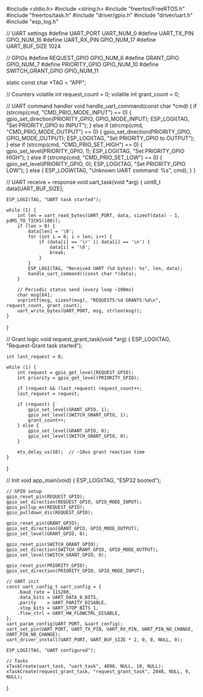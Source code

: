 #include <stdio.h>
#include <string.h>
#include "freertos/FreeRTOS.h"
#include "freertos/task.h"
#include "driver/gpio.h"
#include "driver/uart.h"
#include "esp_log.h"

// UART settings
#define UART_PORT       UART_NUM_0
#define UART_TX_PIN     GPIO_NUM_16
#define UART_RX_PIN     GPIO_NUM_17
#define UART_BUF_SIZE   1024

// GPIOs
#define REQUEST_GPIO        GPIO_NUM_6
#define GRANT_GPIO          GPIO_NUM_7
#define PRIORITY_GPIO       GPIO_NUM_10
#define SWITCH_GRANT_GPIO   GPIO_NUM_11

static const char *TAG = "APP";

// Counters
volatile int request_count = 0;
volatile int grant_count = 0;

// UART command handler
void handle_uart_command(const char *cmd) {
    if (strcmp(cmd, "CMD_PRIO_MODE_INPUT") == 0) {
        gpio_set_direction(PRIORITY_GPIO, GPIO_MODE_INPUT);
        ESP_LOGI(TAG, "Set PRIORITY_GPIO to INPUT");
    } else if (strcmp(cmd, "CMD_PRIO_MODE_OUTPUT") == 0) {
        gpio_set_direction(PRIORITY_GPIO, GPIO_MODE_OUTPUT);
        ESP_LOGI(TAG, "Set PRIORITY_GPIO to OUTPUT");
    } else if (strcmp(cmd, "CMD_PRIO_SET_HIGH") == 0) {
        gpio_set_level(PRIORITY_GPIO, 1);
        ESP_LOGI(TAG, "Set PRIORITY_GPIO HIGH");
    } else if (strcmp(cmd, "CMD_PRIO_SET_LOW") == 0) {
        gpio_set_level(PRIORITY_GPIO, 0);
        ESP_LOGI(TAG, "Set PRIORITY_GPIO LOW");
    } else {
        ESP_LOGW(TAG, "Unknown UART command: %s", cmd);
    }
}

// UART receive + response
void uart_task(void *arg) {
    uint8_t data[UART_BUF_SIZE];

    ESP_LOGI(TAG, "UART task started");

    while (1) {
        int len = uart_read_bytes(UART_PORT, data, sizeof(data) - 1, pdMS_TO_TICKS(100));
        if (len > 0) {
            data[len] = '\0';
            for (int i = 0; i < len; i++) {
                if (data[i] == '\r' || data[i] == '\n') {
                    data[i] = '\0';
                    break;
                }
            }
            ESP_LOGI(TAG, "Received UART (%d bytes): %s", len, data);
            handle_uart_command((const char *)data);
        }

        // Periodic status send (every loop ~100ms)
        char msg[64];
        snprintf(msg, sizeof(msg), "REQUESTS:%d GRANTS:%d\n", request_count, grant_count);
        uart_write_bytes(UART_PORT, msg, strlen(msg));
    }
}

// Grant logic
void request_grant_task(void *arg) {
    ESP_LOGI(TAG, "Request-Grant task started");

    int last_request = 0;

    while (1) {
        int request = gpio_get_level(REQUEST_GPIO);
        int priority = gpio_get_level(PRIORITY_GPIO);

        if (request && !last_request) request_count++;
        last_request = request;

        if (request) {
            gpio_set_level(GRANT_GPIO, 1);
            gpio_set_level(SWITCH_GRANT_GPIO, 1);
            grant_count++;
        } else {
            gpio_set_level(GRANT_GPIO, 0);
            gpio_set_level(SWITCH_GRANT_GPIO, 0);
        }

        ets_delay_us(10);  // ~10us grant reaction time
    }
}

// Init
void app_main(void) {
    ESP_LOGI(TAG, "ESP32 booted");

    // GPIO setup
    gpio_reset_pin(REQUEST_GPIO);
    gpio_set_direction(REQUEST_GPIO, GPIO_MODE_INPUT);
    gpio_pullup_en(REQUEST_GPIO);
    gpio_pulldown_dis(REQUEST_GPIO);

    gpio_reset_pin(GRANT_GPIO);
    gpio_set_direction(GRANT_GPIO, GPIO_MODE_OUTPUT);
    gpio_set_level(GRANT_GPIO, 0);

    gpio_reset_pin(SWITCH_GRANT_GPIO);
    gpio_set_direction(SWITCH_GRANT_GPIO, GPIO_MODE_OUTPUT);
    gpio_set_level(SWITCH_GRANT_GPIO, 0);

    gpio_reset_pin(PRIORITY_GPIO);
    gpio_set_direction(PRIORITY_GPIO, GPIO_MODE_INPUT);

    // UART init
    const uart_config_t uart_config = {
        .baud_rate = 115200,
        .data_bits = UART_DATA_8_BITS,
        .parity    = UART_PARITY_DISABLE,
        .stop_bits = UART_STOP_BITS_1,
        .flow_ctrl = UART_HW_FLOWCTRL_DISABLE,
    };
    uart_param_config(UART_PORT, &uart_config);
    uart_set_pin(UART_PORT, UART_TX_PIN, UART_RX_PIN, UART_PIN_NO_CHANGE, UART_PIN_NO_CHANGE);
    uart_driver_install(UART_PORT, UART_BUF_SIZE * 2, 0, 0, NULL, 0);

    ESP_LOGI(TAG, "UART configured");

    // Tasks
    xTaskCreate(uart_task, "uart_task", 4096, NULL, 10, NULL);
    xTaskCreate(request_grant_task, "request_grant_task", 2048, NULL, 9, NULL);
}
